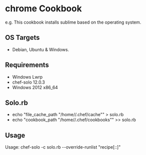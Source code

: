 chrome Cookbook
===============
e.g.
This cookbook installs sublime based on the operating system.

OS Targets
-----

- Debian, Ubuntu & Windows.

Requirements
------------
- Windows Lwrp
- chef-solo 12.0.3
- Windows 2012 x86_64

Solo.rb
-----

- echo "file_cache_path "/home/<user>/.chef/cache"" > solo.rb
- echo "cookbook_path "/home/<user>/.chef/cookbooks"" >> solo.rb

Usage
-----
Usage:  chef-solo -c solo.rb --override-runlist "recipe[<cookbook-name>::<recipe-name>]"
